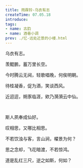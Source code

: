 ```yaml
---
title: 雨霖铃-乌衣有志
createTime: 07.05.18
introduce: 
tags: 
- name: 古韵
- name: 酒巷小调
prev: ./忆-远处近景的小楼.html
---
```


乌衣有志。

羡鲲鹏，蓄万里长空。

今时腾云无阋，轻歌唱晚，何俟明朝。

待桂凝香，促为酒，笑谈西风。

近迢迢，朔豕临涯，欸乃漪漪云中仙。

<br />

斯人夙奉成仙好。

叹相思，又哪比相思。

不若饮浊与客，言山涧，櫂景为何？

思之念却，飞花暗渡，不若惊鸿。

道是乱红三尺，逆之如斯，何如？